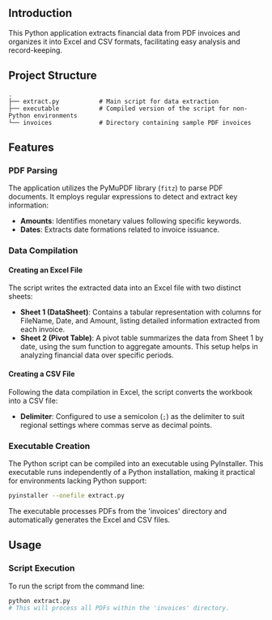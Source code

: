 
## Introduction
This Python application extracts financial data from PDF invoices and organizes it into Excel and CSV formats, facilitating easy analysis and record-keeping.

## Project Structure
```
.
├── extract.py           # Main script for data extraction
├── executable           # Compiled version of the script for non-Python environments
└── invoices             # Directory containing sample PDF invoices
```

## Features

### PDF Parsing
The application utilizes the PyMuPDF library (`fitz`) to parse PDF documents. It employs regular expressions to detect and extract key information:
- **Amounts**: Identifies monetary values following specific keywords.
- **Dates**: Extracts date formations related to invoice issuance.

### Data Compilation

#### Creating an Excel File
The script writes the extracted data into an Excel file with two distinct sheets:
- **Sheet 1 (DataSheet)**: Contains a tabular representation with columns for FileName, Date, and Amount, listing detailed information extracted from each invoice.
- **Sheet 2 (Pivot Table)**: A pivot table summarizes the data from Sheet 1 by date, using the sum function to aggregate amounts. This setup helps in analyzing financial data over specific periods.

#### Creating a CSV File
Following the data compilation in Excel, the script converts the workbook into a CSV file:
- **Delimiter**: Configured to use a semicolon (`;`) as the delimiter to suit regional settings where commas serve as decimal points.

### Executable Creation
The Python script can be compiled into an executable using PyInstaller. This executable runs independently of a Python installation, making it practical for environments lacking Python support:
```bash
pyinstaller --onefile extract.py
```
The executable processes PDFs from the 'invoices' directory and automatically generates the Excel and CSV files.

## Usage

### Script Execution
To run the script from the command line:
```bash
python extract.py
# This will process all PDFs within the 'invoices' directory.
```

